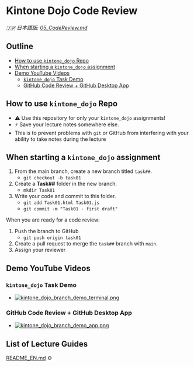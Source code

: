 # Kintone Dojo Code Review

_🇯🇵 日本語版: [05_CodeReview.md](05_CodeReview.md)_

## Outline <!-- omit in toc -->
* [How to use `kintone_dojo` Repo](#how-to-use-kintone_dojo-repo)
* [When starting a `kintone_dojo` assignment](#when-starting-a-kintone_dojo-assignment)
* [Demo YouTube Videos](#demo-youtube-videos)
  * [`kintone_dojo` Task Demo](#kintone_dojo-task-demo)
  * [GitHub Code Review + GitHub Desktop App](#github-code-review--github-desktop-app)

## How to use `kintone_dojo` Repo
* ⚠️ Use this repository for only your `kintone_dojo` assignments!
* ⚡ Save your lecture notes somewhere else.
* This is to prevent problems with `git` or GitHub from interfering with your ability to take notes during the lecture

## When starting a `kintone_dojo` assignment
1. From the main branch, create a new branch titled `task##`.
    * `git checkout -b task01`
2. Create a **Task##** folder in the new branch.
    * `mkdir Task01`
3. Write your code and commit to this folder.
    * `git add Task01.html Task01.js`
    * `git commit -m "Task01 - first draft"`

When you are ready for a code review:
  1. Push the branch to GitHub
     * `git push origin task01`
  2. Create a pull request to merge the `task##` branch with `main`.
  3. Assign your reviewer

## Demo YouTube Videos

### `kintone_dojo` Task Demo
* [![kintone_dojo_branch_demo_terminal.png](img/`kintone_dojo_branch_demo_terminal.png)](https://youtu.be/-9amExonLI4)

### GitHub Code Review + GitHub Desktop App
* [![kintone_dojo_branch_demo_app.png](img/`kintone_dojo_branch_demo_app.png)](https://youtu.be/u1-q8nh5irk)

## List of Lecture Guides <!-- omit in toc -->
[README_EN.md](README_EN.md) ⚙️
